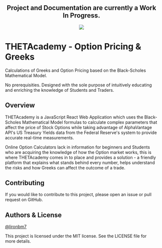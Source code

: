 <h2 align="center"> Project and Documentation are currently a Work In Progress. </h2>
<p align="center"><img src="https://i.imgur.com/keFsA2M.png" /></p>

# THETAcademy - Option Pricing & Greeks

Calculations of Greeks and Option Pricing based on the Black-Scholes Mathematical Model. 

No prerequisities. Designed with the sole purpose of intuitively educating and enriching the knowledge of Students and Traders.


## Overview

THETAcademy is a JavaScript React Web Application which uses the Black-Scholes Mathematical Model formulas to calculate complex parameters that affect the price of Stock Options while taking advantage of AlphaVantage API's US Treasury Yields data from the Federal Reserve's system to provide accurate real-time measurements.

Online Option Calculators lack in information for beginners and Students who are acquiring the knowledge of how the Option market works, this is where THETAcademy comes in to place and provides a solution - a friendly platform that explains what stands behind every number, helps understand the risks and how Greeks can affect the outcome of a trade.


## Contributing

If you would like to contribute to this project, please open an issue or pull request on GitHub.


## Authors & License

[@lironbm7](https://github.com/lironbm7)

This project is licensed under the MIT license. See the LICENSE file for more details.




